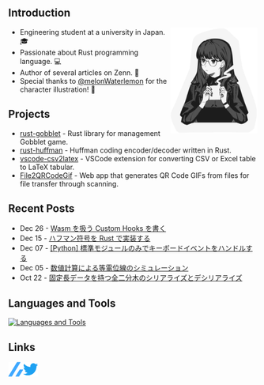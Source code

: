 ## Introduction

<img width="35%" align="right" alt="CoffeeTime" src="images/coffee_time.png" />

- Engineering student at a university in Japan. 🎓
- Passionate about Rust programming language. 💻
- Author of several articles on Zenn. 📝
- Special thanks to [@melonWaterlemon](https://twitter.com/melonWaterlemon) for the character illustration! 🎨

## Projects

- [rust-gobblet](https://github.com/k-kuroguro/rust-gobblet) - Rust library for management Gobblet game.
- [rust-huffman](https://github.com/k-kuroguro/rust-huffman) - Huffman coding encoder/decoder written in Rust.
- [vscode-csv2latex](https://github.com/k-kuroguro/vscode-csv2latex) - VSCode extension for converting CSV or Excel table to LaTeX tabular.
- [File2QRCodeGif](https://k-kuroguro.github.io/file-to-qr-code-gif) - Web app that generates QR Code GIFs from files for file transfer through scanning.

## Recent Posts

<!-- feed start -->
- Dec 26 - [Wasm を扱う Custom Hooks を書く](https://zenn.dev/k_kuroguro/articles/1f81616ca17121)
- Dec 15 - [ハフマン符号を Rust で実装する](https://zenn.dev/k_kuroguro/articles/f7a63cd08447b6)
- Dec 07 - [[Python] 標準モジュールのみでキーボードイベントをハンドルする](https://zenn.dev/k_kuroguro/articles/e8437cdf6d804f)
- Dec 05 - [数値計算による等電位線のシミュレーション](https://zenn.dev/k_kuroguro/articles/6dc19f0028c860)
- Oct 22 - [固定長データを持つ全二分木のシリアライズとデシリアライズ](https://zenn.dev/k_kuroguro/articles/5baee620d0ffbd)
<!-- feed end -->

## Languages and Tools

[![Languages and Tools](https://skillicons.dev/icons?i=rust,cpp,js,ts,py,ros,git,vscode,linux)](https://skillicons.dev)

## Links

[<img align="left" alt="Linl to my Zenn account" width="30px" src="images/zenn.svg"/>](https://zenn.dev/k_kuroguro)
[<img align="left" alt="Link to my Twitter account" width="30px" src="images/twitter.svg"/>](https://twitter.com/k_kuroguro)
